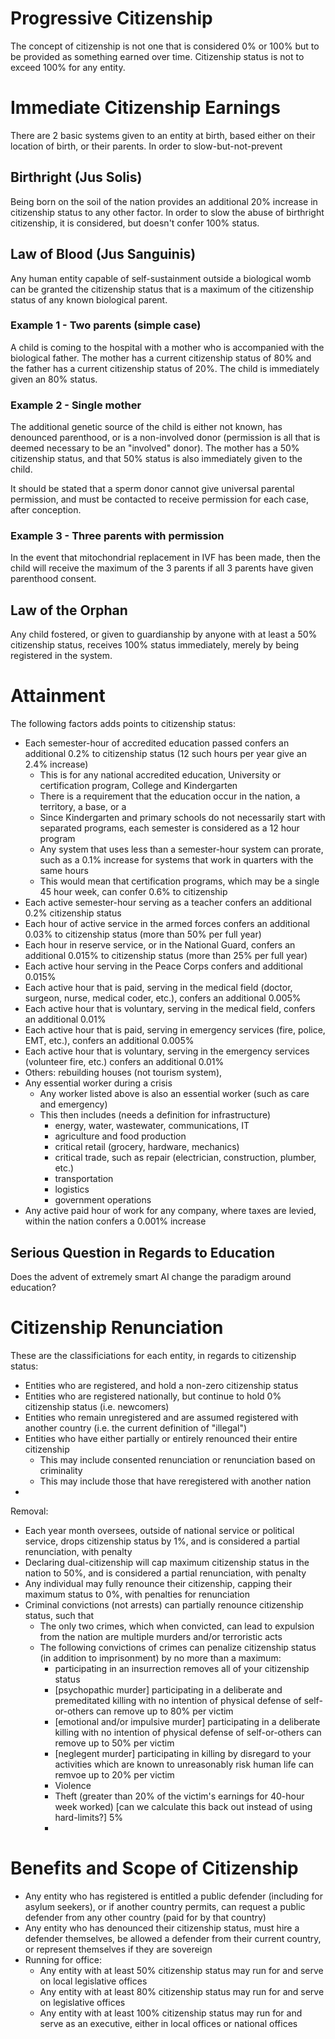 # Progressive Citizenship
The concept of citizenship is not one that is considered 0% or 100% but to be provided as something earned over time. Citizenship status is not to exceed 100% for any
entity.

# Immediate Citizenship Earnings
There are 2 basic systems given to an entity at birth, based either on their location of birth, or their parents. In order to slow-but-not-prevent 


## Birthright (Jus Solis)
Being born on the soil of the nation provides an additional 20% increase in citizenship status to any other factor. In order to slow the abuse of birthright citizenship,
it is considered, but doesn't confer 100% status. 

## Law of Blood (Jus Sanguinis)
Any human entity capable of self-sustainment outside a biological womb can be granted the citizenship status that is a maximum of the citizenship status of any known
biological parent.

### Example 1 - Two parents (simple case)
A child is coming to the hospital with a mother who is accompanied with the biological father. The mother has a current citizenship status of 80% and the father has a
current citizenship status of 20%. The child is immediately given an 80% status.

### Example 2 - Single mother
The additional genetic source of the child is either not known, has denounced parenthood, or is a non-involved donor (permission is all that is deemed necessary to be an 
"involved" donor). The mother has a 50% citizenship status, and that 50% status is also immediately given to the child.

It should be stated that a sperm donor cannot give universal parental permission, and must be contacted to receive permission for each case, after conception.

### Example 3 - Three parents with permission
In the event that mitochondrial replacement in IVF has been made, then the child will receive the maximum of the 3 parents if all 3 parents have given parenthood consent.

## Law of the Orphan
Any child fostered, or given to guardianship by anyone with at least a 50% citizenship status, receives 100% status immediately, merely by being registered in the system.

# Attainment
The following factors adds points to citizenship status:
* Each semester-hour of accredited education passed confers an additional 0.2% to citizenship status (12 such hours per year give an 2.4% increase)
  * This is for any national accredited education, University or certification program, College and Kindergarten
  * There is a requirement that the education occur in the nation, a territory, a base, or a 
  * Since Kindergarten and primary schools do not necessarily start with separated programs, each semester is considered as a 12 hour program
  * Any system that uses less than a semester-hour system can prorate, such as a 0.1% increase for systems that work in quarters with the same hours
  * This would mean that certification programs, which may be a single 45 hour week, can confer 0.6% to citizenship
* Each active semester-hour serving as a teacher confers an additional 0.2% citizenship status
* Each hour of active service in the armed forces confers an additional 0.03% to citizenship status (more than 50% per full year)
* Each hour in reserve service, or in the National Guard, confers an additional 0.015% to citizenship status (more than 25% per full year)
* Each active hour serving in the Peace Corps confers and additional 0.015%
* Each active hour that is paid, serving in the medical field (doctor, surgeon, nurse, medical coder, etc.), confers an additional 0.005%
* Each active hour that is voluntary, serving in the medical field, confers an additional 0.01%
* Each active hour that is paid, serving in emergency services (fire, police, EMT, etc.), confers an additional 0.005%
* Each active hour that is voluntary, serving in the emergency services (volunteer fire, etc.) confers an additional 0.01%
* Others: rebuilding houses (not tourism system), 
* Any essential worker during a crisis
  * Any worker listed above is also an essential worker (such as care and emergency)
  * This then includes (needs a definition for infrastructure)
    * energy, water, wastewater, communications, IT
    * agriculture and food production
    * critical retail (grocery, hardware, mechanics)
    * critical trade, such as repair (electrician, construction, plumber, etc.)
    * transportation
    * logistics
    * government operations
* Any active paid hour of work for any company, where taxes are levied, within the nation confers a 0.001% increase


## Serious Question in Regards to Education
Does the advent of extremely smart AI change the paradigm around education?

# Citizenship Renunciation
These are the classificiations for each entity, in regards to citizenship status:
* Entities who are registered, and hold a non-zero citizenship status
* Entities who are registered nationally, but continue to hold 0% citizenship status (i.e. newcomers)
* Entities who remain unregistered and are assumed registered with another country (i.e. the current definition of "illegal")
* Entities who have either partially or entirely renounced their entire citizenship
  * This may include consented renunciation or renunciation based on criminality
  * This may include those that have reregistered with another nation
* 

Removal:
* Each year month oversees, outside of national service or political service, drops citizenship status by 1%, and is considered a partial renunciation, with penalty
* Declaring dual-citizenship will cap maximum citizenship status in the nation to 50%, and is considered a partial renunciation, with penalty
* Any individual may fully renounce their citizenship, capping their maximum status to 0%, with penalties for renunciation
* Criminal convictions (not arrests) can partially renounce citizenship status, such that
  * The only two crimes, which when convicted, can lead to expulsion from the nation are multiple murders and/or terroristic acts
  * The following convictions of crimes can penalize citizenship status (in addition to imprisonment) by no more than a maximum:
    * participating in an insurrection removes all of your citizenship status
    * [psychopathic murder] participating in a deliberate and premeditated killing with no intention of physical defense of self-or-others can remove up to 80% per victim
    * [emotional and/or impulsive murder] participating in a deliberate killing with no intention of physical defense of self-or-others can remove up to 50% per victim
    * [neglegent murder] participating in killing by disregard to your activities which are known to unreasonably risk human life can remvoe up to 20% per victim
    * Violence 
    * Theft (greater than 20% of the victim's earnings for 40-hour week worked) [can we calculate this back out instead of using hard-limits?] 5%
    * 


# Benefits and Scope of Citizenship
* Any entity who has registered is entitled a public defender (including for asylum seekers), or if another country permits, can request a public defender from any other country (paid for by that country)
* Any entity who has denounced their citizenship status, must hire a defender themselves, be allowed a defender from their current country, or represent themselves if they are sovereign
* Running for office:
  * Any entity with at least 50% citizenship status may run for and serve on local legislative offices
  * Any entity with at least 80% citizenship status may run for and serve on legislative offices
  * Any entity with at least 100% citizenship status may run for and serve as an executive, either in local offices or national offices
